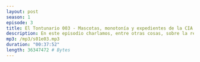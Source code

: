 ```yaml
---
layout: post
season: 1
episode: 3
title: El Tontunario 003 - Mascotas, monotonía y expedientes de la CIA
description: En este episodio charlamos, entre otras cosas, sobre la responsabilidad de tener mascotas, la monotonía y expedientes de la CIA
mp3: /mp3/s01e03.mp3
duration: "00:37:52"
length: 36347472 # Bytes
---
```

